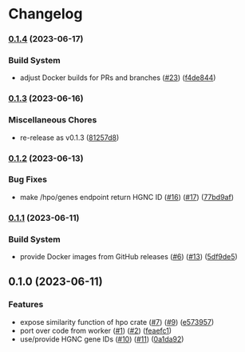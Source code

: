 # Changelog

### [0.1.4](https://www.github.com/bihealth/viguno/compare/v0.1.3...v0.1.4) (2023-06-17)


### Build System

* adjust Docker builds for PRs and branches ([#23](https://www.github.com/bihealth/viguno/issues/23)) ([f4de844](https://www.github.com/bihealth/viguno/commit/f4de844a14865573de303319d43e4e095fb7bdaf))

### [0.1.3](https://www.github.com/bihealth/viguno/compare/v0.1.2...v0.1.3) (2023-06-16)


### Miscellaneous Chores

* re-release as v0.1.3 ([81257d8](https://www.github.com/bihealth/viguno/commit/81257d8633686eac1d67d7d100ec12acd3d2636a))

### [0.1.2](https://www.github.com/bihealth/viguno/compare/v0.1.1...v0.1.2) (2023-06-13)


### Bug Fixes

* make /hpo/genes endpoint return HGNC ID ([#16](https://www.github.com/bihealth/viguno/issues/16)) ([#17](https://www.github.com/bihealth/viguno/issues/17)) ([77bd9af](https://www.github.com/bihealth/viguno/commit/77bd9af0cc498183d6c1172eebc7a3a08fcf3ebb))

### [0.1.1](https://www.github.com/bihealth/viguno/compare/v0.1.0...v0.1.1) (2023-06-11)


### Build System

* provide Docker images from GitHub releases ([#6](https://www.github.com/bihealth/viguno/issues/6)) ([#13](https://www.github.com/bihealth/viguno/issues/13)) ([5df9de5](https://www.github.com/bihealth/viguno/commit/5df9de59ff3734896279003be7ff0a10fa86ae5a))

## 0.1.0 (2023-06-11)


### Features

* expose similarity function of hpo crate ([#7](https://www.github.com/bihealth/viguno/issues/7)) ([#9](https://www.github.com/bihealth/viguno/issues/9)) ([e573957](https://www.github.com/bihealth/viguno/commit/e57395713cdb8652b4ff945e40ca9a9142349a85))
* port over code from worker ([#1](https://www.github.com/bihealth/viguno/issues/1)) ([#2](https://www.github.com/bihealth/viguno/issues/2)) ([feaefc1](https://www.github.com/bihealth/viguno/commit/feaefc11f0aa9c8732f593c6a85460c5267b7d61))
* use/provide HGNC gene IDs ([#10](https://www.github.com/bihealth/viguno/issues/10)) ([#11](https://www.github.com/bihealth/viguno/issues/11)) ([0a1da92](https://www.github.com/bihealth/viguno/commit/0a1da923d3601d25d36dc000fe39af24eb1960c3))
